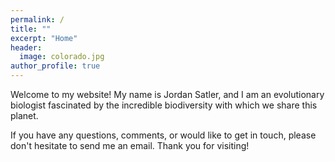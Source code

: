 ```yaml
---
permalink: /
title: ""
excerpt: "Home"
header:
  image: colorado.jpg
author_profile: true
---
```

Welcome to my website! My name is Jordan Satler, and I am an evolutionary biologist fascinated by the incredible biodiversity with which we share this planet.

If you have any questions, comments, or would like to get in touch, please don't hesitate to send me an email. Thank you for visiting!  
